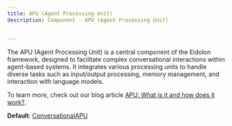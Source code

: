 ```yaml
---
title: APU (Agent Processing Unit)
description: Component - APU (Agent Processing Unit)


---
```


The APU (Agent Processing Unit) is a central component of the Eidolon framework, designed to facilitate complex conversational interactions within agent-based systems. It integrates various processing units to handle diverse tasks such as input/output processing, memory management, and interaction with language models.

To learn more, check out our blog article [APU: What is it and how does it work?](/what_is_apu/).

**Default**: [ConversationalAPU](/docs/components/conversational_apu)
